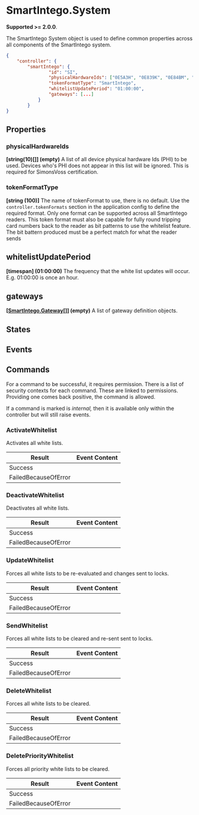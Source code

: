 # SmartIntego.System

**Supported >= 2.0.0**.

The SmartIntego System object is used to define common properties across all components of the SmartIntego system.

```json
{
    "controller": {
        "smartIntego": {
                "id": "SI",
                "physicalHardwareIds": ["0E5A3H", "0E839K", "0E84BM", "0F1P5S", "0F1R10", "0F1P44"],
                "tokenFormatType": "SmartIntego",
                "whitelistUpdatePeriod": "01:00:00",
                "gateways": [...]
            }
        }
}
```

## Properties

### physicalHardwareIds

**[string(10)[]] (empty)** A list of all device physical hardware Ids (PHI) to be used. Devices who's PHI does not appear in this list will be ignored.  This is required for SimonsVoss certification.

### tokenFormatType

**[string (100)]** The name of tokenFormat to use, there is no default. Use the
`controller.tokenFormats` section in the application config to define the required format. Only one format can be supported across all SmartIntego readers.
This token format must also be capable for fully round tripping card numbers back to the reader as bit patterns to use the whitelist feature.  
The bit battern produced must be a perfect match for what the reader sends

## whitelistUpdatePeriod

**[timespan] (01:00:00)** The frequency that the white list updates will occur. E.g. 01:00:00 is once an hour.

## gateways

**[[SmartIntego.Gateway](SmartIntegoGateway.md)[]] (empty)** A list of gateway definition objects.

## States

## Events

## Commands

For a command to be successful, it requires permission. There is a list of
security contexts for each command. These are linked to permissions. Providing
one comes back positive, the command is allowed.

If a command is marked is *internal,* then it is available only within the
controller but will still raise events.

### ActivateWhitelist

Activates all white lists.

| **Result**           |   **Event Content** |
|----------------------|---------------------|
| Success              |                     |
| FailedBecauseOfError |                     |

### DeactivateWhitelist

Deactivates all white lists.

| **Result**           |   **Event Content** |
|----------------------|---------------------|
| Success              |                     |
| FailedBecauseOfError |                     |

### UpdateWhitelist

Forces all white lists to be re-evaluated and changes sent to locks.

| **Result**           |   **Event Content** |
|----------------------|---------------------|
| Success              |                     |
| FailedBecauseOfError |                     |

### SendWhitelist

Forces all white lists to be cleared and re-sent sent to locks.

| **Result**           |   **Event Content** |
|----------------------|---------------------|
| Success              |                     |
| FailedBecauseOfError |                     |

### DeleteWhitelist

Forces all white lists to be cleared.

| **Result**           |   **Event Content** |
|----------------------|---------------------|
| Success              |                     |
| FailedBecauseOfError |                     |

### DeletePriorityWhitelist

Forces all priority white lists to be cleared.

| **Result**           |   **Event Content** |
|----------------------|---------------------|
| Success              |                     |
| FailedBecauseOfError |                     |
